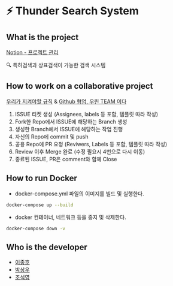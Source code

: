 # ⚡ Thunder Search System

## What is the project
[Notion - 프로젝트 관리](https://www.notion.so/Thunder-Patent-Search-9a506f6218484044a12101888d212238)

🔍 특허검색과 상표검색이 가능한 검색 시스템

## How to work on a collaborative project 
[우리가 지켜야할 규칙](https://www.notion.so/344b8663a4a145bd93a55aff033aceac) & [Github 협업, 우린 TEAM 이다](https://www.notion.so/Github-TEAM-c1ab4efd83cf497cbc6c1fa187ead2d5)
  1. ISSUE 티켓 생성 (Assignees, labels 등 포함, 템플릿 따라 작성)
  2. Fork한 Repo에서 ISSUE에 해당하는 Branch 생성
  3. 생성한 Branch에서 ISSUE에 해당하는 작업 진행
  4. 자신의 Repo에 commit 및 push
  5. 공용 Repo에 PR 요청 (Reviwers, Labels 등 포함, 템플릿 따라 작성)
  6. Review 이후 Merge 완료 (수정 필요시 4번으로 다시 이동)
  7. 종료된 ISSUE, PR은 comment와 함께 Close

## How to run Docker
  - docker-compose.yml 파일의 이미지를 빌드 및 실행한다.
  ```bash
  docker-compose up --build
  ```
  - docker 컨테이너, 네트워크 등을 중지 및 삭제한다.
  ```bash
  docker-compose down -v
  ```

## Who is the developer
- [이종호](https://github.com/JONGSKY)
- [박상우](https://github.com/SangWoo9734)
- [조석영](https://github.com/quartzC)
